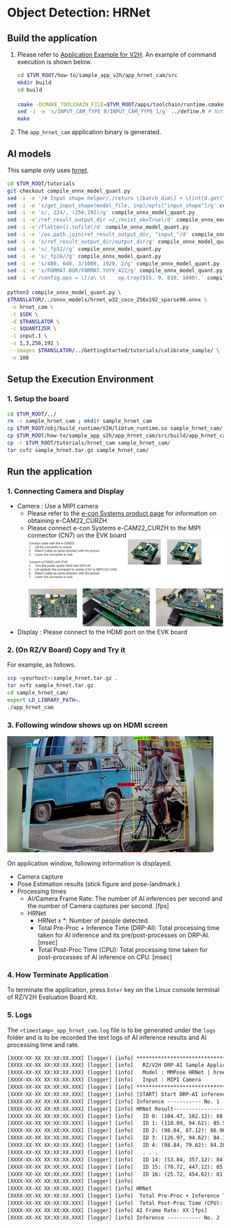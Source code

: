# Object Detection: HRNet

## Build the application

1. Please refer to [Application Example for V2H](./../../../apps/build_appV2H.md#how-to-build-the-application).  An example of command execution is shown below.

   ```bash
   cd $TVM_ROOT/how-to/sample_app_v2h/app_hrnet_cam/src
   mkdir build
   cd build
   
   cmake -DCMAKE_TOOLCHAIN_FILE=$TVM_ROOT/apps/toolchain/runtime.cmake ..
   sed -i -e 's/INPUT_CAM_TYPE 0/INPUT_CAM_TYPE 1/g' ../define.h # Not executed when using a USB camera.
   make
   ```

2. The `app_hrnet_cam` application binary is generated.

## AI models

This sample only uses [hrnet](https://github.com/open-mmlab/mmpose/tree/v1.1.0).

```bash
cd $TVM_ROOT/tutorials
git checkout compile_onnx_model_quant.py
sed -i -e '/# Input shape helper/,/return \[batch_dim\] + \[int(d.get("dimValue")) for d in dim_info\[1::\]\]/d' compile_onnx_model_quant.py
sed -i -e 's/get_input_shape(model_file, inp)/opts["input_shape"]/g' compile_onnx_model_quant.py
sed -i -e 's/, 224/, (256,192)/g' compile_onnx_model_quant.py
sed -i -e'/ref_result_output_dir =/,/exist_ok=True)/d' compile_onnx_model_quant.py
sed -i -e'/flatten().tofile(/d' compile_onnx_model_quant.py
sed -i -e '/os.path.join(ref_result_output_dir, "input_"/d' compile_onnx_model_quant.py
sed -i -e 's/ref_result_output_dir/output_dir/g' compile_onnx_model_quant.py
sed -i -e 's/_fp32//g' compile_onnx_model_quant.py 
sed -i -e 's/_fp16//g' compile_onnx_model_quant.py
sed -i -e 's/480, 640, 3/1080, 1920, 2/g' compile_onnx_model_quant.py
sed -i -e 's/FORMAT.BGR/FORMAT.YUYV_422/g' compile_onnx_model_quant.py
sed -i -e'/config.ops = \[/a\ \t    op.Crop(555, 0, 810, 1080),' compile_onnx_model_quant.py

python3 compile_onnx_model_quant.py \
$TRANSLATOR/../onnx_models/hrnet_w32_coco_256x192_sparse90.onnx \
 -o hrnet_cam \
 -t $SDK \
 -d $TRANSLATOR \
 -c $QUANTIZER \
 -i input.1 \
 -s 1,3,256,192 \
 --images $TRANSLATOR/../GettingStarted/tutorials/calibrate_sample/ \
 -v 100 
```

## Setup the Execution Environment

### 1. Setup the board

```bash
cd $TVM_ROOT/../
rm -r sample_hrnet_cam ; mkdir sample_hrnet_cam
cp $TVM_ROOT/obj/build_runtime/V2H/libtvm_runtime.so sample_hrnet_cam/
cp $TVM_ROOT/how-to/sample_app_v2h/app_hrnet_cam/src/build/app_hrnet_cam sample_hrnet_cam/
cp -r $TVM_ROOT/tutorials/hrnet_cam sample_hrnet_cam/
tar cvfz sample_hrnet.tar.gz sample_hrnet_cam/
```

## Run the application

### 1. Connecting Camera and Display

- Camera : Use a MIPI camera
  - Please refer to the [e-con Systems product page](https://www.e-consystems.com/renesas/sony-starvis-imx462-ultra-low-light-camera-for-renesas-rz-v2h.asp) for information on obtaining e-CAM22_CURZH
  - Please connect e-con Systems e-CAM22_CURZH to the MIPI connector (CN7) on the EVK board
    <img src=../../img/connect_e-cam22_curzh_to_rzv2h_evk.png width=700>
- Display : Please connect to the HDMI port on the EVK board

### 2. **(On RZ/V Board)** Copy and Try it

For example, as follows.

```sh
scp <yourhost>:sample_hrnet.tar.gz .
tar xvfz sample_hrnet.tar.gz 
cd sample_hrnet_cam/
export LD_LIBRARY_PATH=.
./app_hrnet_cam
```

### 3. Following window shows up on HDMI screen

<img src=./img/application_result_on_hdmi_hrnet.png width=480>

On application window, following information is displayed.

- Camera capture
- Pose Estimation results (stick figure and pose-landmark.)  
- Processing times
  - AI/Camera Frame Rate: The number of AI inferences per second and the number of Camera captures per second. [fps]
  - HRNet
    - HRNet x *: Number of people detected.
    - Total Pre-Proc + Inference Time (DRP-AI): Total processing time taken for AI inference and its pre/post-processes on DRP-AI. [msec]
    - Total Post-Proc Time (CPU): Total processing time taken for post-processes of AI inference on CPU. [msec]

### 4. How Terminate Application

To terminate the application, press `Enter` key on the Linux console terminal of RZ/V2H Evaluation Board Kit.

### 5. Logs

The `<timestamp>_app_hrnet_cam.log` file is to be generated under the `logs` folder and is to be recorded the text logs of AI inference results and AI processing time and rate.

```txt
[XXXX-XX-XX XX:XX:XX.XXX] [logger] [info] ************************************************
[XXXX-XX-XX XX:XX:XX.XXX] [logger] [info]   RZ/V2H DRP-AI Sample Application
[XXXX-XX-XX XX:XX:XX.XXX] [logger] [info]   Model : MMPose HRNet | hrnet_cam
[XXXX-XX-XX XX:XX:XX.XXX] [logger] [info]   Input : MIPI Camera
[XXXX-XX-XX XX:XX:XX.XXX] [logger] [info] ************************************************
[XXXX-XX-XX XX:XX:XX.XXX] [logger] [info] [START] Start DRP-AI inference...
[XXXX-XX-XX XX:XX:XX.XXX] [logger] [info] Inference ----------- No. 1
[XXXX-XX-XX XX:XX:XX.XXX] [logger] [info] HRNet Result-------------------------------------
[XXXX-XX-XX XX:XX:XX.XXX] [logger] [info]   ID 0: (104.47, 102.12): 88.62%
[XXXX-XX-XX XX:XX:XX.XXX] [logger] [info]   ID 1: (110.09, 94.62): 85.55%
[XXXX-XX-XX XX:XX:XX.XXX] [logger] [info]   ID 2: (98.84, 87.12): 86.96%
[XXXX-XX-XX XX:XX:XX.XXX] [logger] [info]   ID 3: (126.97, 94.62): 84.18%
[XXXX-XX-XX XX:XX:XX.XXX] [logger] [info]   ID 4: (98.84, 79.62): 84.28%
[XXXX-XX-XX XX:XX:XX.XXX] [logger] [info]   . . .
[XXXX-XX-XX XX:XX:XX.XXX] [logger] [info]   ID 14: (53.84, 357.12): 84.08%
[XXXX-XX-XX XX:XX:XX.XXX] [logger] [info]   ID 15: (70.72, 447.12): 85.94%
[XXXX-XX-XX XX:XX:XX.XXX] [logger] [info]   ID 16: (25.72, 454.62): 81.45%b
[XXXX-XX-XX XX:XX:XX.XXX] [logger] [info]
[XXXX-XX-XX XX:XX:XX.XXX] [logger] [info] HRNet
[XXXX-XX-XX XX:XX:XX.XXX] [logger] [info]  Total Pre-Proc + Inference Time (DRP-AI): xx [ms]
[XXXX-XX-XX XX:XX:XX.XXX] [logger] [info]  Total Post-Proc Time (CPU): X.X [ms]
[XXXX-XX-XX XX:XX:XX.XXX] [logger] [info] AI Frame Rate: XX [fps]
[XXXX-XX-XX XX:XX:XX.XXX] [logger] [info] Inference ----------- No. 2
```
